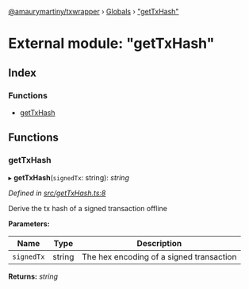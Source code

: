 [@amaurymartiny/txwrapper](../README.md) › [Globals](../globals.md) › ["getTxHash"](_gettxhash_.md)

# External module: "getTxHash"

## Index

### Functions

* [getTxHash](_gettxhash_.md#gettxhash)

## Functions

###  getTxHash

▸ **getTxHash**(`signedTx`: string): *string*

*Defined in [src/getTxHash.ts:8](https://github.com/paritytech/txwrapper/blob/29e727e/src/getTxHash.ts#L8)*

Derive the tx hash of a signed transaction offline

**Parameters:**

Name | Type | Description |
------ | ------ | ------ |
`signedTx` | string | The hex encoding of a signed transaction  |

**Returns:** *string*
